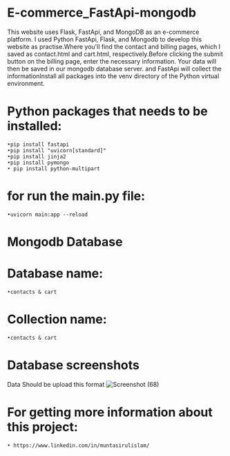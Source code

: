 # E-commerce_FastApi-mongodb
This website uses Flask, FastApi, and MongoDB as an e-commerce platform. I used Python FastApi, Flask, and Mongodb to develop this website as practise.Where you'll find the contact and billing pages, which I saved as contact.html and cart.html, respectively.Before clicking the submit button on the billing page, enter the necessary information. Your data will then be saved in our mongodb database server. and FastApi will collect the informationInstall all packages into the venv directory of the Python virtual environment.
 
# Python packages that needs to be installed:
    •pip install fastapi
    •pip install "uvicorn[standard]"     
    •pip install jinja2      
    •pip install pymongo     
    • pip install python-multipart 
 
 # for run the main.py file:
    •uvicorn main:app --reload
 
 # Mongodb Database
   # Database name:
    •contacts & cart
   # Collection name:
    •contacts & cart
 # Database screenshots
 Data Should be upload this format
 ![Screenshot (68)](https://github.com/Muntasirul-2002/E-commerce_FastApi-mongodb/assets/108189526/9847814f-7415-40c4-aa23-79d5a4884f3e)
# For getting more information about this project:
    • https://www.linkedin.com/in/muntasirulislam/
 
